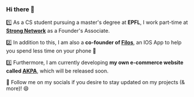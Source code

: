 ### Hi there 👋

1️⃣ As a CS student pursuing a master's degree at **EPFL**, I work part-time at **[Strong Network](https://strong.network/)** as a Founder's Associate.

2️⃣ In addition to this, I am also a **co-founder of [Filos](https://www.getfilos.io/)**, an IOS App to help you spend less time on your phone 🚀

3️⃣ Furthermore, I am currently developing **my own e-commerce website called [AKPA](https://akpa.ch/)**, which will be released soon. 

📱 Follow me on my socials if you desire to stay updated on my projects (& more)! 😄

<!--
**Awe-n/Awe-n** is a ✨ _special_ ✨ repository because its `README.md` (this file) appears on your GitHub profile.

Here are some ideas to get you started:

- 🔭 I’m currently working on ...
- 🌱 I’m currently learning ...
- 👯 I’m looking to collaborate on ...
- 🤔 I’m looking for help with ...
- 💬 Ask me about ...
- 📫 How to reach me: ...
- 😄 Pronouns: ...
- ⚡ Fun fact: ...
-->
